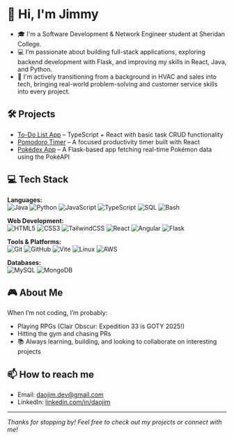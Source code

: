 # 👋 Hi, I'm Jimmy

- 🎓 I'm a Software Development & Network Engineer student at Sheridan College. 
- 💻 I’m passionate about building full-stack applications, exploring backend development with Flask, and improving my skills in React, Java, and Python.  
- 🚀 I'm actively transitioning from a background in HVAC and sales into tech, bringing real-world problem-solving and customer service skills into every project.

## 🛠️ Projects
- [To-Do List App](https://github.com/Daojim/to-do-list) – TypeScript + React with basic task CRUD functionality  
- [Pomodoro Timer](https://github.com/Daojim/pomodoro) – A focused productivity timer built with React  
- [Pokédex App](https://github.com/Daojim/pokedex) – A Flask-based app fetching real-time Pokémon data using the PokéAPI

## 💻 Tech Stack

**Languages:**  
![Java](https://img.shields.io/badge/Java-ED8B00?style=for-the-badge&logo=java&logoColor=white)
![Python](https://img.shields.io/badge/Python-3776AB?style=for-the-badge&logo=python&logoColor=white)
![JavaScript](https://img.shields.io/badge/JavaScript-F7DF1E?style=for-the-badge&logo=javascript&logoColor=black)
![TypeScript](https://img.shields.io/badge/TypeScript-3178C6?style=for-the-badge&logo=typescript&logoColor=white)
![SQL](https://img.shields.io/badge/SQL-336791?style=for-the-badge&logo=postgresql&logoColor=white)
![Bash](https://img.shields.io/badge/Bash-121011?style=for-the-badge&logo=gnu-bash&logoColor=white)

**Web Development:**  
![HTML5](https://img.shields.io/badge/HTML5-E34F26?style=for-the-badge&logo=html5&logoColor=white)
![CSS3](https://img.shields.io/badge/CSS3-1572B6?style=for-the-badge&logo=css3&logoColor=white)
![TailwindCSS](https://img.shields.io/badge/TailwindCSS-06B6D4?style=for-the-badge&logo=tailwind-css&logoColor=white)
![React](https://img.shields.io/badge/React-20232A?style=for-the-badge&logo=react&logoColor=61DAFB)
![Angular](https://img.shields.io/badge/Angular-DD0031?style=for-the-badge&logo=angular&logoColor=white)
![Flask](https://img.shields.io/badge/Flask-000000?style=for-the-badge&logo=flask&logoColor=white)

**Tools & Platforms:**  
![Git](https://img.shields.io/badge/Git-F05032?style=for-the-badge&logo=git&logoColor=white)
![GitHub](https://img.shields.io/badge/GitHub-181717?style=for-the-badge&logo=github&logoColor=white)
![Vite](https://img.shields.io/badge/Vite-646CFF?style=for-the-badge&logo=vite&logoColor=white)
![Linux](https://img.shields.io/badge/Linux-FCC624?style=for-the-badge&logo=linux&logoColor=black)
![AWS](https://img.shields.io/badge/AWS-232F3E?style=for-the-badge&logo=amazon-aws&logoColor=white)

**Databases:**  
![MySQL](https://img.shields.io/badge/MySQL-4479A1?style=for-the-badge&logo=mysql&logoColor=white)
![MongoDB](https://img.shields.io/badge/MongoDB-4EA94B?style=for-the-badge&logo=mongodb&logoColor=white)


## 🎮 About Me
When I’m not coding, I’m probably:
- Playing RPGs (Clair Obscur: Expedition 33 is GOTY 2025!)
- Hitting the gym and chasing PRs
- 📚 Always learning, building, and looking to collaborate on interesting projects

## 📫 How to reach me
- Email: [daojim.dev@gmail.com](mailto:daojim.dev@gmail.com)
- LinkedIn: [linkedin.com/in/daojim](https://www.linkedin.com/in/daojim)  
---

_Thanks for stopping by! Feel free to check out my projects or connect with me!_
